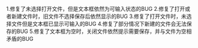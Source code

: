 1.修复了未选择打开文件，但是文本框依然为可输入状态的BUG
2.修复了打开或者新建文件时，旧文件不选择保存后依然显示的BUG
3.修复了打开文件时，未选择文件但是文本框已显示可输入的BUG
4.修复了部分情况下新建的文件会无法保存的BUG
5.修复了文本框为空时，关闭文件依然提示需要保存，并与文件为空相矛盾的BUG